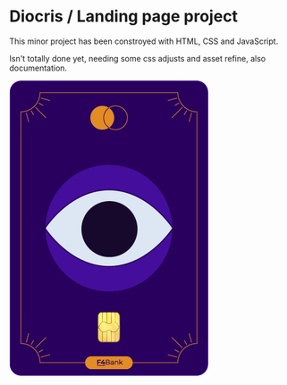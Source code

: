 # Diocris / Landing page project

This minor project has been constroyed with HTML, CSS and JavaScript.

Isn't totally done yet, needing some css adjusts and asset refine, also documentation.

![Screenshot](/assets/card-back.png)
